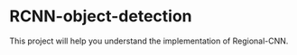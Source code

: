 # RCNN-object-detection

This project will help you understand the implementation of Regional-CNN.



